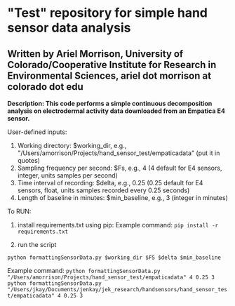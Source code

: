 

# "Test" repository for simple hand sensor data analysis
## Written by Ariel Morrison, University of Colorado/Cooperative Institute for Research in Environmental Sciences, ariel dot morrison at colorado dot edu

**Description: This code performs a simple continuous decomposition analysis on electrodermal activity data downloaded from an Empatica E4 sensor.**

User-defined inputs:
1. Working directory: $working_dir, e.g., "/Users/amorrison/Projects/hand_sensor_test/empaticadata" (put it in quotes)
2. Sampling frequency per second: $Fs, e.g., 4 (4 default for E4 sensors, integer, units samples per second)
3. Time interval of recording: $delta, e.g., 0.25 (0.25 default for E4 sensors, float, units samples recorded every 0.25 seconds)
4. Length of baseline in minutes: $min_baseline, e.g., 3 (integer in minutes)

To RUN:

1) install requirements.txt using pip:
Example command:
`pip install -r requirements.txt`

2) run the script

`python formattingSensorData.py $working_dir $FS $delta $min_baseline`

Example command:
`python formattingSensorData.py "/Users/amorrison/Projects/hand_sensor_test/empaticadata" 4 0.25 3`
`python formattingSensorData.py "/Users/jkay/Documents/jenkay/jek_research/handsensors/hand_sensor_test/empaticadata" 4 0.25 3`
